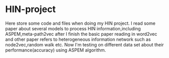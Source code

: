 # HIN-project
Here store some code and files when doing my HIN project.
I read some paper about several models to process HIN information,including ASPEM,meta-path2vec after I finish the basic paper reading in word2vec and other paper refers to heterogeneous information network such as node2vec,random walk etc.
Now I'm testing on different data set about their performance(accuracy) using ASPEM algorithm.
